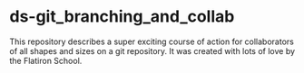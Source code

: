 # ds-git_branching_and_collab

This repository describes a super exciting course of action for collaborators of all shapes and sizes on a git repository. It was created with lots of love by the Flatiron School.
